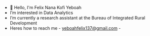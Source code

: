 - 👋 Hello, I'm Felix Nana Kofi Yeboah
-  I’m interested in Data Analytics
-  I’m currently a research assistant at the Bureau of Integrated Rural Development
-  Heres how to reach me - yeboahfelix137@gmail.com -

<!---
KofiYeboah03/KofiYeboah03 is a ✨ special ✨ repository because its `README.md` (this file) appears on your GitHub profile.
You can click the Preview link to take a look at your changes.
--->
